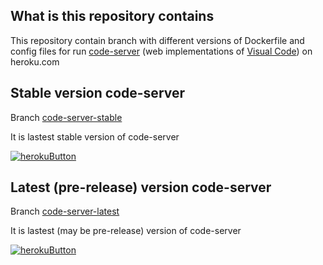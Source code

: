 ## What is this repository contains
This repository contain branch with different versions of Dockerfile and config files for run [code-server](https://github.com/cdr/code-server) (web implementations of [Visual Code](https://code.visualstudio.com/)) on heroku.com

## Stable version code-server
Branch [code-server-stable](https://github.com/healthybro/heroku-vscode/tree/code-server-stable)

It is lastest stable version of code-server

[![herokuButton]](https://heroku.com/deploy?template=https://github.com/healthybro/heroku-vscode/tree/code-server-stable)

## Latest (pre-release) version code-server
Branch [code-server-latest](https://github.com/healthybro/heroku-vscode/tree/code-server-latest)

It is lastest (may be pre-release) version of code-server

[![herokuButton]](https://heroku.com/deploy?template=https://github.com/healthybro/heroku-vscode/tree/code-server-latest)


[herokuButton]: https://www.herokucdn.com/deploy/button.svg "Deploy to heroku"
